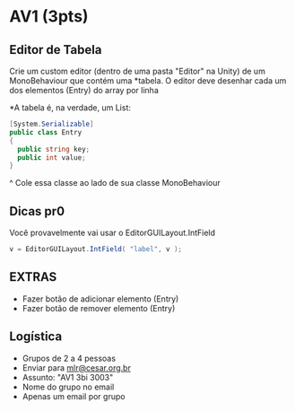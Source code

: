 # AV1 (3pts)

## Editor de Tabela

Crie um custom editor (dentro de uma pasta "Editor" na Unity) de um MonoBehaviour que contém uma *tabela.
O editor deve desenhar cada um dos elementos (Entry) do array por linha

*A tabela é, na verdade, um List<Entry>:

```csharp
[System.Serializable]
public class Entry
{
  public string key;
  public int value;
}
```

^ Cole essa classe ao lado de sua classe MonoBehaviour

## Dicas pr0

Você provavelmente vai usar o EditorGUILayout.IntField

```csharp
v = EditorGUILayout.IntField( "label", v );
```

## EXTRAS
- Fazer botão de adicionar elemento (Entry)
- Fazer botão de remover elemento (Entry)

## Logística
- Grupos de 2 a 4 pessoas
- Enviar para mlr@cesar.org.br
- Assunto: "AV1 3bi 3003"
- Nome do grupo no email
- Apenas um email por grupo

